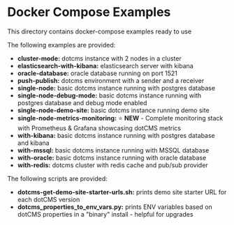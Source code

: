 # Docker Compose Examples

This directory contains docker-compose examples ready to use

The following examples are provided:

- **cluster-mode:** dotcms instance with 2 nodes in a cluster
- **elasticsearch-with-kibana:** elasticsearch server with kibana
- **oracle-database:** oracle database running on port 1521
- **push-publish:** dotcms environment with a sender and a receiver
- **single-node:** basic dotcms instance running with postgres database
- **single-node-debug-mode:** basic dotcms instance running with postgres database and debug mode enabled
- **single-node-demo-site:** basic dotcms instance running demo site
- **single-node-metrics-monitoring:** ⭐ **NEW** - Complete monitoring stack with Prometheus & Grafana showcasing dotCMS metrics
- **with-kibana:** basic dotcms instance running with postgres database and kibana
- **with-mssql:** basic dotcms instance running with MSSQL database
- **with-oracle:** basic dotcms instance running with oracle database
- **with-redis:** dotcms cluster with redis cache and pub/sub provider

The following scripts are provided:

- **dotcms-get-demo-site-starter-urls.sh:** prints demo site starter URL for each dotCMS version
- **dotcms_properties_to_env_vars.py:** prints ENV variables based on dotCMS properties in a "binary" install - helpful for upgrades
